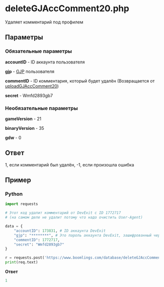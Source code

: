 # deleteGJAccComment20.php

Удаляет комментарий под профилем

## Параметры

### Обязательные параметры

**accountID** - ID аккаунта пользователя

**gjp** - [GJP](/topics/encryption/gjp.md) пользователя

**commentID** - ID комментария, который будет удалён (Возвращается от [uploadGJAccComment20](/endpoints/uploadGJAccComment20.md))

**secret** - Wmfd2893gb7

### Необязательные параметры

**gameVersion** - 21

**binaryVersion** - 35

**gdw** - 0

## Ответ

1, если комментарий был удалён, -1, если произошла ошибка

## Пример

<!-- tabs:start -->

### **Python**

```py
import requests

# Этот код удалит комментарий от DevExit с ID 1772717
# (на самом деле не удалит потому что надо очистить User-Agent)

data = {
    "accountID": 173831, # ID аккаунта DevExit
    "gjp": "********", # Это пароль аккаунта DevExit, зашифрованный через GJP
    "commentID": 1772717,
    "secret": "Wmfd2893gb7"
}

r = requests.post('https://www.boomlings.com/database/deleteGJAccComment20.php', data=data)
print(req.text)
```

**Ответ**
```py
1
```

<!-- tabs:end -->
